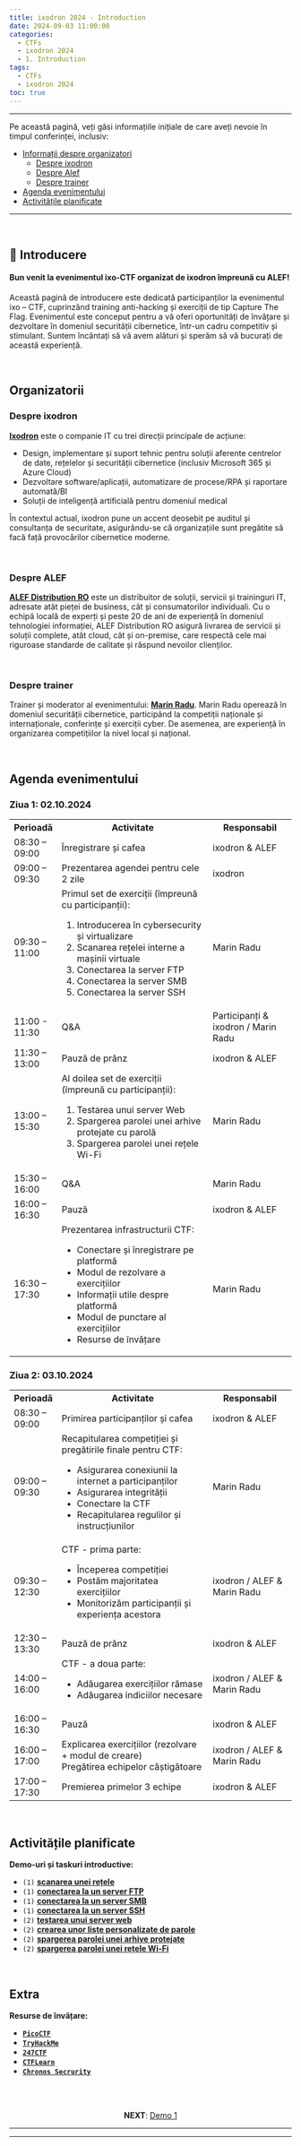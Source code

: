 ```yaml
---
title: ixodron 2024 - Introduction
date: 2024-09-03 11:00:00
categories:
  - CTFs
  - ixodron 2024
  - 1. Introduction
tags:
  - CTFs
  - ixodron 2024
toc: true
---
```


---
Pe această pagină, veți găsi informațiile inițiale de care aveți nevoie în timpul conferinței, inclusiv:

- [Informații despre organizatori](#organizatorii)
  - [Despre ixodron](#despre-ixodron)
  - [Despre Alef](#despre-alef)
  - [Despre trainer](#despre-trainer)
- [Agenda evenimentului](#agenda-evenimentului)
- [Activitățile planificate](#activitățile-planificate)

---
<!-- more -->

<br>

## 👾 Introducere

#### Bun venit la evenimentul ixo-CTF organizat de ixodron împreună cu ALEF!

Această pagină de introducere este dedicată participanților la evenimentul ixo – CTF, cuprinzând training anti-hacking și exerciții de tip Capture The Flag. Evenimentul este conceput pentru a vă oferi oportunități de învățare și dezvoltare în domeniul securității cibernetice, într-un cadru competitiv și stimulant. 
Suntem încântați să vă avem alături și sperăm să vă bucurați de această experiență.


<br>

## Organizatorii

### Despre ixodron

<a href="https://ixodron.ro" target="_">**Ixodron**</a> este o companie IT cu trei direcții principale de acțiune:
- Design, implementare și suport tehnic pentru soluții aferente centrelor de date, rețelelor și securității cibernetice (inclusiv Microsoft 365 și Azure Cloud)
- Dezvoltare software/aplicații, automatizare de procese/RPA și raportare automată/BI
- Soluții de inteligență artificială pentru domeniul medical

În contextul actual, ixodron pune un accent deosebit pe auditul și consultanța de securitate, asigurându-se că organizațiile sunt pregătite să facă față provocărilor cibernetice moderne.

<br>

### Despre ALEF

<a href="https://www.alef.com/ro/" target="_">**ALEF Distribution RO**</a> este un distribuitor de soluții, servicii și traininguri IT, adresate atât pieței de business, cât și consumatorilor individuali. Cu o echipă locală de experți și peste 20 de ani de experiență în domeniul tehnologiei informației, ALEF Distribution RO asigură livrarea de servicii și soluții complete, atât cloud, cât și on-premise, care respectă cele mai riguroase standarde de calitate și răspund nevoilor clienților.

<br>

### Despre trainer

Trainer și moderator al evenimentului: <a href="https://www.linkedin.com/in/radumarin001/" target="_blank">**Marin Radu**</a>.
Marin Radu operează în domeniul securității cibernetice, participând la competiții naționale și internaționale, conferințe și exerciții cyber. De asemenea, are experiență în organizarea competițiilor la nivel local și național.


<br>

## Agenda evenimentului

### Ziua 1: 02.10.2024

<table>
  <tr>
    <th style="width:15%">Perioadă</th>
    <th style="width:55%">Activitate</th>
    <th style="width:30%">Responsabil</th>
  </tr>
  <tr>
    <td>08:30 – 09:00</td>
    <td>Înregistrare și cafea</td>
    <td>ixodron & ALEF</td>
  </tr>
  <tr>
    <td>09:00 – 09:30</td>
    <td>Prezentarea agendei pentru cele 2 zile</td>
    <td>ixodron</td>
  </tr>
  <tr>
    <td>09:30 – 11:00</td>
    <td>
      Primul set de exerciții (împreună cu participanții):
      <ol>
        <li>Introducerea în cybersecurity și virtualizare</li>
        <li>Scanarea rețelei interne a mașinii virtuale</li>
        <li>Conectarea la server FTP</li>
        <li>Conectarea la server SMB</li>
        <li>Conectarea la server SSH</li>
      </ol>
    </td>
    <td>Marin Radu</td>
  </tr>
  <tr>
    <td>11:00 - 11:30</td>
    <td>Q&A</td>
    <td>Participanți & ixodron / Marin Radu</td>
  </tr>
  <tr>
    <td>11:30 – 13:00</td>
    <td>Pauză de prânz</td>
    <td>ixodron & ALEF</td>
  </tr>
  <tr>
    <td>13:00 – 15:30</td>
    <td>
      Al doilea set de exerciții (împreună cu participanții):
      <ol>
        <li>Testarea unui server Web</li>
        <li>Spargerea parolei unei arhive protejate cu parolă</li>
        <li>Spargerea parolei unei rețele Wi-Fi</li>
      </ol>
    </td>
    <td>Marin Radu</td>
  </tr>
  <tr>
    <td>15:30 – 16:00</td>
    <td>Q&A</td>
    <td>Marin Radu</td>
  </tr>
  <tr>
    <td>16:00 – 16:30</td>
    <td>Pauză</td>
    <td>ixodron & ALEF</td>
  </tr>
  <tr>
    <td>16:30 – 17:30</td>
    <td>
      Prezentarea infrastructurii CTF:
      <ul>
        <li>Conectare și înregistrare pe platformă</li>
        <li>Modul de rezolvare a exercițiilor</li>
        <li>Informații utile despre platformă</li>
        <li>Modul de punctare al exercițiilor</li>
        <li>Resurse de învățare</li>
      </ul>
    </td>
    <td>Marin Radu</td>
  </tr>
</table>

### Ziua 2: 03.10.2024

<table>
  <tr>
    <th style="width:15%">Perioadă</th>
    <th style="width:55%">Activitate</th>
    <th style="width:30%">Responsabil</th>
  </tr>
  <tr>
    <td>08:30 – 09:00</td>
    <td>Primirea participanților și cafea</td>
    <td>ixodron & ALEF</td>
  </tr>
  <tr>
    <td>09:00 – 09:30</td>
    <td>
      Recapitularea competiției și pregătirile finale pentru CTF:
      <ul>
        <li>Asigurarea conexiunii la internet a participanților</li>
        <li>Asigurarea integrității</li>
        <li>Conectare la CTF</li>
        <li>Recapitularea regulilor și instrucțiunilor</li>
      </ul>
    </td>
    <td>Marin Radu</td>
  </tr>
  <tr>
    <td>09:30 – 12:30</td>
    <td>
      CTF - prima parte:
      <ul>
        <li>Începerea competiției</li>
        <li>Postăm majoritatea exercițiilor</li>
        <li>Monitorizăm participanții și experiența acestora</li>
      </ul>
    </td>
    <td>ixodron / ALEF & Marin Radu</td>
  </tr>
  <tr>
    <td>12:30 – 13:30</td>
    <td>Pauză de prânz</td>
    <td>ixodron & ALEF</td>
  </tr>
  <tr>
    <td>14:00 – 16:00</td>
    <td>
      CTF - a doua parte:
      <ul>
        <li>Adăugarea exercițiilor rămase</li>
        <li>Adăugarea indiciilor necesare</li>
      </ul>
    </td>
    <td>ixodron / ALEF & Marin Radu</td>
  </tr>
  <tr>
    <td>16:00 – 16:30</td>
    <td>Pauză</td>
    <td>ixodron & ALEF</td>
  </tr>
  <tr>
    <td>16:00 – 17:00</td>
    <td>
      Explicarea exercițiilor (rezolvare + modul de creare) <br> Pregătirea echipelor câștigătoare
    </td>
    <td>ixodron / ALEF & Marin Radu</td>
  </tr>
  <tr>
    <td>17:00 – 17:30</td>
    <td>Premierea primelor 3 echipe</td>
    <td>ixodron & ALEF</td>
  </tr>
</table>

<br>

## Activitățile planificate

**Demo-uri și taskuri introductive:**

- `(1)` <a href="https://chronossec.site/CTFs/ixodron/Demo/1/#1-Scanarea-retelei" target="_blank">**scanarea unei rețele**</a>
- `(1)` <a href="https://chronossec.site/CTFs/ixodron/Demo/1/#2-Server-FTP" target="_blank">**conectarea la un server FTP**</a>
- `(1)` <a href="https://chronossec.site/CTFs/ixodron/Demo/1/#3-Server-SMB" target="_blank">**conectarea la un server SMB**</a>
- `(1)` <a href="https://chronossec.site/CTFs/ixodron/Demo/1/#4-Server-SSH" target="_blank">**conectarea la un server SSH**</a>
- `(2)` <a href="https://chronossec.site/CTFs/ixodron/Demo/2/#1-Server-web" target="_blank">**testarea unui server web**</a>
- `(2)` <a href="https://chronossec.site/CTFs/ixodron/Demo/2/#2-Parole-personalizate" target="_blank">**crearea unor liste personalizate de parole**</a>
- `(2)` <a href="https://chronossec.site/CTFs/ixodron/Demo/2/#3-Arhiva-ZIP" target="_blank">**spargerea parolei unei arhive protejate**</a>
- `(2)` <a href="https://chronossec.site/CTFs/ixodron/Demo/2/#4-Wi-Fi" target="_blank">**spargerea parolei unei rețele Wi-Fi**</a>


<br>

## Extra
**Resurse de învățare:**
- <a href="https://play.picoctf.org/practice" target="_blank">**`PicoCTF`**</a>
- <a href="https://tryhackme.com/hacktivities?tab=search" target="_blank">**`TryHackMe`**</a>
- <a href="https://247ctf.com/dashboard" target="_blank">**`247CTF`**</a>
- <a href="https://ctflearn.com/challenge/1/browse" target="_blank">**`CTFLearn`**</a>
- <a href="https://chronos-security.notion.site/Learning-resources-652c504eb73b46daa5fa5a79be840624?pvs=4" target="_blank">**`Chronos Secrurity`**</a>

<br>
<br>

<p style="text-align:center">
  <b>NEXT</b>: <a href="/CTFs/ixodron/Demo/1/" target="_blank">Demo 1</a>
</p>

---
---
